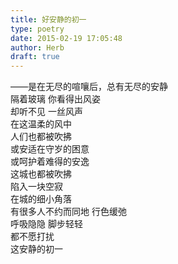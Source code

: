 ```yaml
---  
title: 好安静的初一  
type: poetry  
date: 2015-02-19 17:05:48  
author: Herb  
draft: true
---  
```

——是在无尽的喧嚷后，总有无尽的安静  
隔着玻璃 你看得出风姿  
却听不见 一丝风声  
在这温柔的风中  
人们也都被吹拂  
或安适在守岁的困意  
或呵护着难得的安逸  
这城也都被吹拂  
陷入一块空寂  
在城的细小角落  
有很多人不约而同地 行色缓弛  
呼吸隐隐 脚步轻轻  
都不愿打扰  
这安静的初一